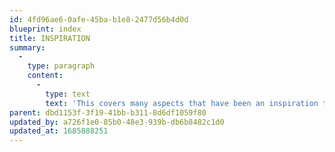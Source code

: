 ```yaml
---
id: 4fd96ae6-0afe-45ba-b1e8-2477d56b4d0d
blueprint: index
title: INSPIRATION
summary:
  -
    type: paragraph
    content:
      -
        type: text
        text: 'This covers many aspects that have been an inspiration to me, my work, and many of which I often shared in my teaching.'
parent: dbd1153f-3f19-41bb-b311-8d6df1059f80
updated_by: a726f1e0-85b0-48e3-939b-db6b8482c1d0
updated_at: 1685888251
---
```

